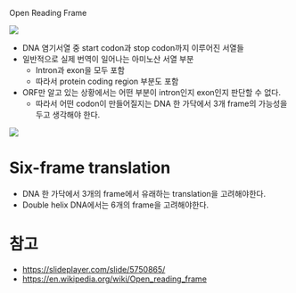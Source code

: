 Open Reading Frame

<img src="https://user-images.githubusercontent.com/18738632/42130642-bf1fb57e-7cb8-11e8-8472-37b82dadb53e.png">

- DNA 염기서열 중 start codon과 stop codon까지 이루어진 서열들
- 일반적으로 실제 번역이 일어나는 아미노산 서열 부분
	- Intron과 exon을 모두 포함
	- 따라서 protein coding region 부분도 포함
- ORF만 알고 있는 상황에서는 어떤 부분이 intron인지 exon인지 판단할 수 없다.
	- 따라서 어떤 codon이 만들어질지는 DNA 한 가닥에서 3개 frame의 가능성을 두고 생각해야 한다.

<img src="https://images.slideplayer.com/16/4910803/slides/slide_6.jpg">

# Six-frame translation
- DNA 한 가닥에서 3개의 frame에서 유래하는 translation을 고려해야한다.
- Double helix DNA에서는 6개의 frame을 고려해야한다.

# 참고
- https://slideplayer.com/slide/5750865/
- https://en.wikipedia.org/wiki/Open_reading_frame